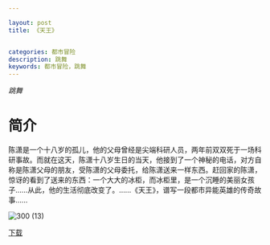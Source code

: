 ```yaml
---

layout: post
title: 《天王》


categories: 都市冒险
description: 跳舞
keywords: 都市冒险，跳舞
---
```


*跳舞*

# 简介

陈潇是一个十八岁的孤儿，他的父母曾经是尖端科研人员，两年前双双死于一场科研事故。而就在这天，陈潇十八岁生日的当天，他接到了一个神秘的电话，对方自称是陈潇父母的朋友，受陈潇的父母委托，给陈潇送来一样东西。赶回家的陈潇，惊讶的看到了送来的东西：一个大大的冰柜，而冰柜里，是一个沉睡的美丽女孩子……从此，他的生活彻底改变了。……《天王》，谱写一段都市异能英雄的传奇故事……

![300 (13)](http://tvax4.sinaimg.cn/large/008dGP0Fgy1gtyj5knuilj308c0b4t9a.jpg)

[下载](https://link.jscdn.cn/1drv/aHR0cHM6Ly8xZHJ2Lm1zL3QvcyFBaGU2R2dNWmVFb2poUVk4YTFqNXJjRVVjc1RWP2U9SGk2Ykcx.txt)
